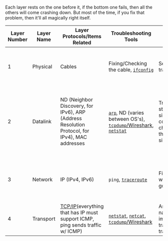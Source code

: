 Each layer rests on the one before it, if the bottom one fails, then all the others will come crashing down. But most of the time, if you fix that problem, then it'll all magically right itself.

| Layer Number | Layer Name | Layer Protocols/Items Related                                                                                                                                                       | Troubleshooting Tools                                                                                                                                                                                                                                                                                                                                                                           | What it Does                                                           | Common Errors Related to it                                                                                                                                            |
| ------------ | ---------- | ----------------------------------------------------------------------------------------------------------------------------------------------------------------------------------- | ----------------------------------------------------------------------------------------------------------------------------------------------------------------------------------------------------------------------------------------------------------------------------------------------------------------------------------------------------------------------------------------------- | ---------------------------------------------------------------------- | ---------------------------------------------------------------------------------------------------------------------------------------------------------------------- |
| 1            | Physical   | Cables                                                                                                                                                                              | Fixing/Checking the cable, [`ifconfig`](obsidian://open?vault=Computers%20-%20Infinity%20Stones&file=Networking%2FCommands%2F%60ifconfig%60)                                                                                                                                                                                                                                                    | Sends the traffic.                                                     | Broken equipment, shoddy equipment, incompatible equipment                                                                                                             |
| 2            | Datalink   | ND (Neighbor Discovery, for IPv6), ARP (Address Resolution Protocol, for IPv4), MAC addresses                                                                                       | [`arp`](obsidian://open?vault=Computers%20-%20Infinity%20Stones&file=Networking%2FCommands%2F%60arp%60), ND (varies between OS's), [`tcpdump`/Wireshark](obsidian://open?vault=Computers%20-%20Infinity%20Stones&file=Networking%2FCommands%2F%60tcpdump%60%20and%20Wireshark), [`netstat`](obsidian://open?vault=Computers%20-%20Infinity%20Stones&file=Networking%2FCommands%2F%60netstat%60) | Transforms stuff into signals that could be chucked to the other side. | Frame errors (think packet errors), drops (think packet drops), overruns, collisions (these errors reduce performance, but might not necessarily bring down a network) |
| 3            | Network    | IP (IPv4, IPv6)                                                                                                                                                                     | `ping`, [`traceroute`](obsidian://open?vault=Computers%20-%20Infinity%20Stones&file=Networking%2FCommands%2F%60traceroute%60)                                                                                                                                                                                                                                                                   | Figures out where stuff goes.                                          | Misconfiguration, support (e.g. only supports IPv4, configured to only support IPv6, different subnets, etc)                                                           |
| 4            | Transport  | [TCP/IP](obsidian://open?vault=Computers%20-%20Infinity%20Stones&file=Networking%2FConceptual%2FTCP%20-%20IP)(everything that has IP must support ICMP, ping sends traffic w/ ICMP) | [`netstat`](obsidian://open?vault=Computers%20-%20Infinity%20Stones&file=Networking%2FCommands%2F%60netstat%60), [`netcat`](obsidian://open?vault=Computers%20-%20Infinity%20Stones&file=Networking%2FCommands%2F%60netcat%60), [`tcpdump`/Wireshark](obsidian://open?vault=Computers%20-%20Infinity%20Stones&file=Networking%2FCommands%2F%60tcpdump%60%20and%20Wireshark)                     | As the name implies, transporting traffic.                             |                                                                                                                                                                        |
